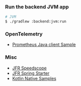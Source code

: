 ### Run the backend JVM app

```bash
# JVM
$ ./gradlew :backend:jvm:run
```

### OpenTelemetry

* [Prometheus Java client Sample](https://prometheus.github.io/client_java/otel/otlp/)

### Misc

* [JFR Speedscope](https://github.com/parttimenerd/jfrtofp/blob/main/src/main/kotlin/me/bechberger/jfrtofp/other)
* [JFR Spring Starter](https://github.com/mirkosertic/flight-recorder-starter)
* [Kotlin Native Samples](https://github.com/JetBrains/kotlin/tree/master/kotlin-native/backend.native/tests/samples)
